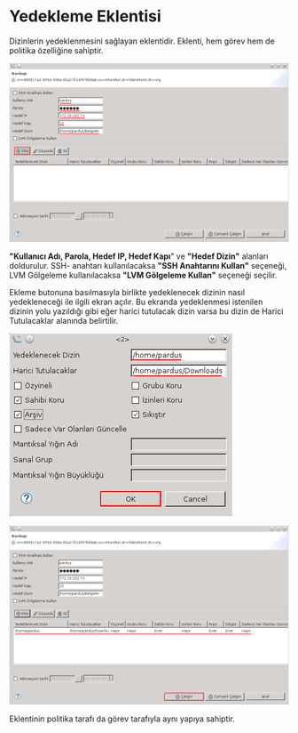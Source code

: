 # Yedekleme Eklentisi

Dizinlerin yedeklenmesini sağlayan eklentidir. Eklenti, hem görev hem de politika özelliğine sahiptir.

![backup-plugin](images/backup-plugin.png)

**"Kullanıcı Adı, Parola, Hedef IP, Hedef Kapı**" ve **"Hedef Dizin"** alanları doldurulur. SSH- anahtarı kullanılacaksa **"SSH Anahtarını Kullan"** seçeneği, LVM Gölgeleme kullanılacaksa **"LVM Gölgeleme Kullan"** seçeneği seçilir.

Ekleme butonuna basılmasıyla birlikte yedeklenecek dizinin nasıl yedekleneceği ile ilgili ekran açılır. Bu ekranda yedeklenmesi istenilen dizinin yolu yazıldığı gibi eğer harici tutulacak dizin varsa bu dizin de Harici Tutulacaklar alanında belirtilir.

![backup-plugin-ayarlar](images/backup-plugin-ayarlar.png)

![backup-plugin-son](images/backup-plugin-son.png)

Eklentinin politika tarafı da görev tarafıyla aynı yapıya sahiptir.